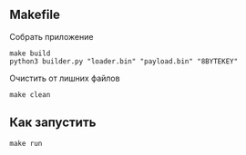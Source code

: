 ## Makefile
Собрать приложение
```
make build
python3 builder.py "loader.bin" "payload.bin" "8BYTEKEY"
```
Очистить от лишних файлов
```
make clean
```

## Как запустить
```
make run
```
